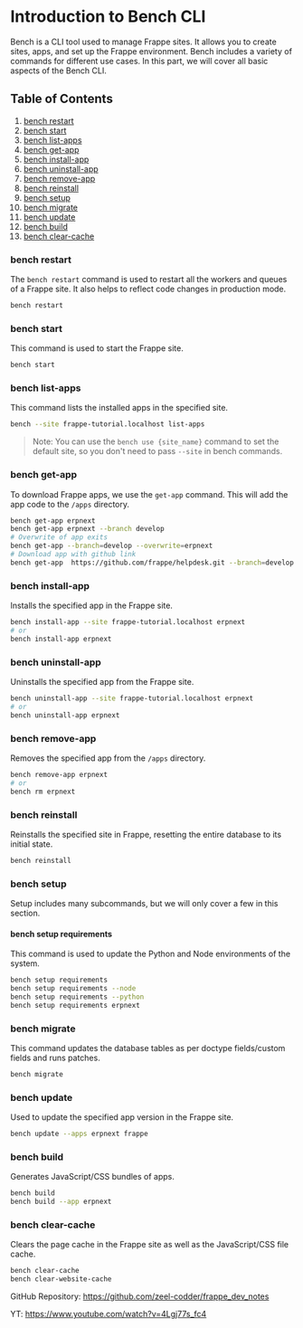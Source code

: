 # Introduction to Bench CLI

Bench is a CLI tool used to manage Frappe sites. It allows you to create sites, apps, and set up the Frappe environment. Bench includes a variety of commands for different use cases. In this part, we will cover all basic aspects of the Bench CLI.

## Table of Contents

1. [bench restart](#bench-restart)
2. [bench start](#bench-start)
3. [bench list-apps](#bench-list-apps)
4. [bench get-app](#bench-get-app)
5. [bench install-app](#bench-install-app)
6. [bench uninstall-app](#bench-uninstall-app)
7. [bench remove-app](#bench-remove-app)
8. [bench reinstall](#bench-reinstall)
9. [bench setup](#bench-setup)
10. [bench migrate](#bench-migrate)
11. [bench update](#bench-update)
12. [bench build](#bench-build)
13. [bench clear-cache](#bench-clear-cache)

### bench restart

The `bench restart` command is used to restart all the workers and queues of a Frappe site. It also helps to reflect code changes in production mode.

```bash
bench restart
```

### bench start

This command is used to start the Frappe site.

```bash
bench start
```

### bench list-apps

This command lists the installed apps in the specified site.

```bash
bench --site frappe-tutorial.localhost list-apps
```

> Note: You can use the `bench use {site_name}` command to set the default site, so you don't need to pass `--site` in bench commands.

### bench get-app

To download Frappe apps, we use the `get-app` command. This will add the app code to the `/apps` directory.

```bash
bench get-app erpnext
bench get-app erpnext --branch develop
# Overwrite of app exits
bench get-app --branch=develop --overwrite=erpnext
# Download app with github link
bench get-app  https://github.com/frappe/helpdesk.git --branch=develop
```

### bench install-app

Installs the specified app in the Frappe site.

```bash
bench install-app --site frappe-tutorial.localhost erpnext
# or
bench install-app erpnext
```

### bench uninstall-app

Uninstalls the specified app from the Frappe site.

```bash
bench uninstall-app --site frappe-tutorial.localhost erpnext
# or
bench uninstall-app erpnext
```

### bench remove-app

Removes the specified app from the `/apps` directory.

```bash
bench remove-app erpnext
# or
bench rm erpnext
```

### bench reinstall

Reinstalls the specified site in Frappe, resetting the entire database to its initial state.

```bash
bench reinstall
```

### bench setup

Setup includes many subcommands, but we will only cover a few in this section.

#### bench setup requirements

This command is used to update the Python and Node environments of the system.

```bash
bench setup requirements
bench setup requirements --node
bench setup requirements --python
bench setup requirements erpnext
```

### bench migrate

This command updates the database tables as per doctype fields/custom fields and runs patches.

```bash
bench migrate
```

### bench update

Used to update the specified app version in the Frappe site.

```bash
bench update --apps erpnext frappe
```

### bench build

Generates JavaScript/CSS bundles of apps.

```bash
bench build
bench build --app erpnext
```

### bench clear-cache

Clears the page cache in the Frappe site as well as the JavaScript/CSS file cache.

```bash
bench clear-cache
bench clear-website-cache
```

GitHub Repository: https://github.com/zeel-codder/frappe_dev_notes

YT: https://www.youtube.com/watch?v=4Lgj77s_fc4